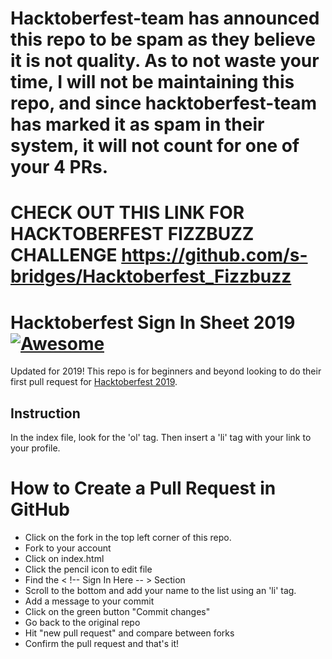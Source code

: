# Hacktoberfest-team has announced this repo to be spam as they believe it is not quality. As to not waste your time, I will not be maintaining this repo, and since hacktoberfest-team has marked it as spam in their system, it will not count for one of your 4 PRs. 

# CHECK OUT THIS LINK FOR HACKTOBERFEST FIZZBUZZ CHALLENGE https://github.com/s-bridges/Hacktoberfest_Fizzbuzz


# Hacktoberfest Sign In Sheet 2019 [![Awesome](https://awesome.re/badge.svg)](https://awesome.re)
Updated for 2019!
This repo is for beginners and beyond looking to do their first pull request for [Hacktoberfest 2019](https://hacktoberfest.digitalocean.com/).

## Instruction
In the index file, look for the 'ol' tag. Then insert a 'li' tag with your link to your profile.

# How to Create a Pull Request in GitHub

  - Click on the fork in the top left corner of this repo.
  - Fork to your account
  - Click on index.html
  - Click the pencil icon to edit file
  - Find the < !-- Sign In Here -- > Section
  - Scroll to the bottom and add your name to the list using an 'li' tag.
  - Add a message to your commit
  - Click on the green button "Commit changes"
  - Go back to the original repo
  - Hit "new pull request" and compare between forks
  - Confirm the pull request and that's it!


